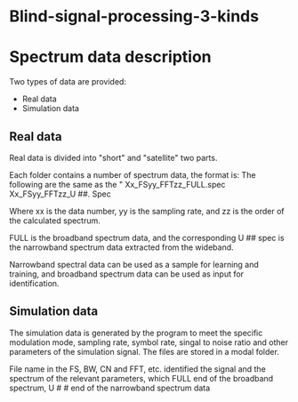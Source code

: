 # Blind-signal-processing-3-kinds
# Spectrum data description

Two types of data are provided:
  
+ Real data
+ Simulation data

## Real data

Real data is divided into "short" and "satellite" two parts.

Each folder contains a number of spectrum data, the format is:
The following are the same as the "
Xx_FSyy_FFTzz_FULL.spec
Xx_FSyy_FFTzz_U ##. Spec

Where xx is the data number, yy is the sampling rate, and zz is the order of the calculated spectrum.

FULL is the broadband spectrum data, and the corresponding U ## spec is the narrowband spectrum data extracted from the wideband.
  
Narrowband spectral data can be used as a sample for learning and training, and broadband spectrum data can be used as input for identification.

## Simulation data

The simulation data is generated by the program to meet the specific modulation mode, sampling rate, symbol rate, singal to noise ratio and other parameters of the simulation signal. The files are stored in a modal folder.

File name in the FS, BW, CN and FFT, etc. identified the signal and the spectrum of the relevant parameters, which FULL end of the broadband spectrum, U # # end of the narrowband spectrum data
